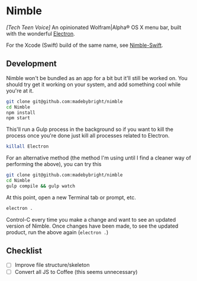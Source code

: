 Nimble
==
*[Tech Teen Voice]* An opinionated Wolfram|Alpha® OS X menu bar, built with the wonderful [Electron](http://electron.atom.io/).

For the Xcode (Swift) build of the same name, see [Nimble-Swift](https://github.com/madebybright/Nimble-Swift).

## Development
Nimble won't be bundled as an app for a bit but it'll still be worked on. You should try get it working on your system, and add something cool while you're at it.

```bash
git clone git@github.com:madebybright/nimble
cd Nimble
npm install
npm start
```

This'll run a Gulp process in the background so if you want to kill the process once you're done just kill all processes related to Electron.

```bash
killall Electron
```

For an alternative method (the method I'm using until I find a cleaner way of performing the above), you can try this

```bash
git clone git@github.com:madebybright/nimble
cd Nimble
gulp compile && gulp watch
```

At this point, open a new Terminal tab or prompt, etc.

```bash
electron .
```

Control-C every time you make a change and want to see an updated version of Nimble. Once changes have been made, to see the updated product, run the above again (`electron .`)

## Checklist
- [ ] Improve file structure/skeleton
- [ ] Convert all JS to Coffee (this seems unnecessary)
